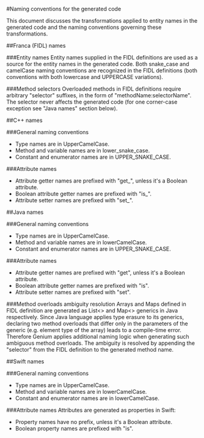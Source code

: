 #Naming conventions for the generated code

This document discusses the transformations applied to entity names in the generated code and the
naming conventions governing these transformations.

##Franca (FIDL) names

###Entity names
Entity names supplied in the FIDL definitions are used as a source for the entity names in the
generated code. Both snake_case and camelCase naming conventions are recognized in the FIDL
definitions (both conventions with both lowercase and UPPERCASE variations).

###Method selectors
Overloaded methods in FIDL definitions require arbitrary "selector" suffixes, in the form of
"methodName:selectorName". The selector never affects the generated code (for one corner-case
exception see "Java names" section below).

##C++ names

###General naming conventions
* Type names are in UpperCamelCase.
* Method and variable names are in lower_snake_case.
* Constant and enumerator names are in UPPER_SNAKE_CASE.

###Attribute names
* Attribute getter names are prefixed with "get_", unless it's a Boolean attribute.
* Boolean attribute getter names are prefixed with "is_".
* Attribute setter names are prefixed with "set_".

##Java names

###General naming conventions
* Type names are in UpperCamelCase.
* Method and variable names are in lowerCamelCase.
* Constant and enumerator names are in UPPER_SNAKE_CASE.

###Attribute names
* Attribute getter names are prefixed with "get", unless it's a Boolean attribute.
* Boolean attribute getter names are prefixed with "is".
* Attribute setter names are prefixed with "set".

###Method overloads ambiguity resolution
Arrays and Maps defined in FIDL definition are generated as List<> and Map<> generics in Java
respectively. Since Java language applies type erasure to its generics, declaring two method
overloads that differ only in the parameters of the generic (e.g. element type of the array) leads
to a compile-time error. Therefore Genium applies additional naming logic when generating such
ambiguous method overloads. The ambiguity is resolved by appending the "selector" from the FIDL
definition to the generated method name.

##Swift names

###General naming conventions
* Type names are in UpperCamelCase.
* Method and variable names are in lowerCamelCase.
* Constant and enumerator names are in lowerCamelCase.

###Attribute names
Attributes are generated as properties in Swift:
* Property names have no prefix, unless it's a Boolean attribute.
* Boolean property names are prefixed with "is".
